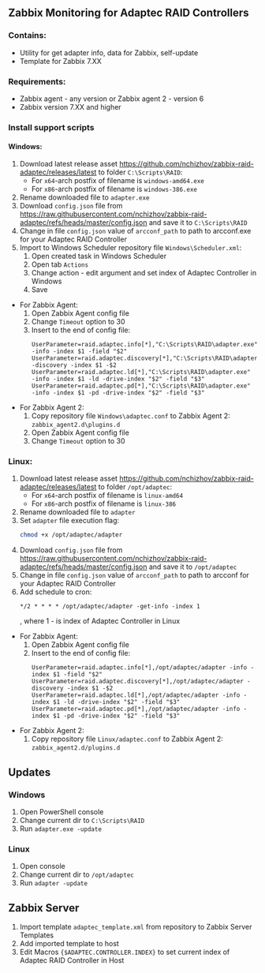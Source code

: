 ## Zabbix Monitoring for Adaptec RAID Controllers

### Contains:
- Utility for get adapter info, data for Zabbix, self-update 
- Template for Zabbix 7.XX

### Requirements:
- Zabbix agent - any version or Zabbix agent 2 - version 6
- Zabbix version 7.XX and higher

### Install support scripts
#### Windows:
1. Download latest release asset https://github.com/nchizhov/zabbix-raid-adaptec/releases/latest to folder ```C:\Scripts\RAID```:
   - For ```x64```-arch postfix of filename is ```windows-amd64.exe```
   - For ```x86```-arch postfix of filename is ```windows-386.exe```
2. Rename downloaded file to ```adapter.exe```  
3. Download ```config.json``` file from https://raw.githubusercontent.com/nchizhov/zabbix-raid-adaptec/refs/heads/master/config.json and save it to ```C:\Scripts\RAID```
4. Change in file ```config.json``` value of ```arcconf_path``` to path to arcconf.exe for your Adaptec RAID Controller 
5. Import to Windows Scheduler repository file ```Windows\Scheduler.xml```:
   1. Open created task in Windows Scheduler
   2. Open tab ```Actions```
   3. Change action - edit argument and set index of Adaptec Controller in Windows
   4. Save 
- For Zabbix Agent:
  1. Open Zabbix Agent config file
  2. Change ```Timeout``` option to 30
  3. Insert to the end of config file:
     ```
     UserParameter=raid.adaptec.info[*],"C:\Scripts\RAID\adapter.exe" -info -index $1 -field "$2"
     UserParameter=raid.adaptec.discovery[*],"C:\Scripts\RAID\adapter.exe" -discovery -index $1 -$2
     UserParameter=raid.adaptec.ld[*],"C:\Scripts\RAID\adapter.exe" -info -index $1 -ld -drive-index "$2" -field "$3"
     UserParameter=raid.adaptec.pd[*],"C:\Scripts\RAID\adapter.exe" -info -index $1 -pd -drive-index "$2" -field "$3"
     ``` 
- For Zabbix Agent 2:
  1. Copy repository file ```Windows\adaptec.conf``` to Zabbix Agent 2: ```zabbix_agent2.d\plugins.d```
  2. Open Zabbix Agent config file
  3. Change ```Timeout``` option to 30

### Linux:
1. Download latest release asset https://github.com/nchizhov/zabbix-raid-adaptec/releases/latest to folder ```/opt/adaptec```:
    - For ```x64```-arch postfix of filename is ```linux-amd64```
    - For ```x86```-arch postfix of filename is ```linux-386```
2. Rename downloaded file to ```adapter```
3. Set ```adapter``` file execution flag:
   ```bash
   chmod +x /opt/adaptec/adapter 
   ```
4. Download ```config.json``` file from https://raw.githubusercontent.com/nchizhov/zabbix-raid-adaptec/refs/heads/master/config.json and save it to ```/opt/adaptec```
5. Change in file ```config.json``` value of ```arcconf_path``` to path to arcconf for your Adaptec RAID Controller
6. Add schedule to cron:
   ```
   */2 * * * * /opt/adaptec/adapter -get-info -index 1
   ```
   , where 1 - is index of Adaptec Controller in Linux
- For Zabbix Agent:
  1. Open Zabbix Agent config file
  2. Insert to the end of config file:
     ```
     UserParameter=raid.adaptec.info[*],/opt/adaptec/adapter -info -index $1 -field "$2"
     UserParameter=raid.adaptec.discovery[*],/opt/adaptec/adapter -discovery -index $1 -$2
     UserParameter=raid.adaptec.ld[*],/opt/adaptec/adapter -info -index $1 -ld -drive-index "$2" -field "$3"
     UserParameter=raid.adaptec.pd[*],/opt/adaptec/adapter -info -index $1 -pd -drive-index "$2" -field "$3"
     ```
- For Zabbix Agent 2:
  1. Copy repository file ```Linux/adaptec.conf``` to Zabbix Agent 2: ```zabbix_agent2.d/plugins.d```

## Updates
### Windows
1. Open PowerShell console
2. Change current dir to ```C:\Scripts\RAID```
3. Run ```adapter.exe -update```
### Linux
1. Open console
2. Change current dir to ```/opt/adaptec```
3. Run ```adapter -update```

## Zabbix Server
1. Import template ```adaptec_template.xml``` from repository to Zabbix Server Templates
2. Add imported template to host
3. Edit Macros ```{$ADAPTEC.CONTROLLER.INDEX}``` to set current index of Adaptec RAID Controller in Host 
